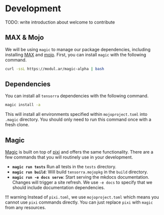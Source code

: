 # Development

TODO: write introduction about welcome to contribute

## MAX & Mojo

We will be using `magic` to manage our package dependencies, including installing [MAX](https://www.modular.com/max) and [mojo](https://www.modular.com/mojo).
First, you can install `magic` with the following command.

```sh
curl -ssL https://modul.ar/magic-alpha | bash
```

## Dependencies

You can install all `tensorra` dependencies with the following command.

```bash
magic install -a
```

This will install all environments specified within `mojoproject.toml` into `.magic` directory.
You should only need to run this command once with a fresh clone.

## Magic

[Magic](https://modul.ar/magic) is built on top of [pixi](https://pixi.sh/latest/) and offers the same functionality.
There are a few commands that you will routinely use in your development.

-   **`magic run tests`** Run all tests in the `tests` directory.
-   **`magic run build`**: Will build `tensorra.mojopkg` in the `build` directory.
-   **`magic run -e docs serve`**: Start serving the mkdocs documentation.
    Changes will trigger a site refresh.
    We use `-e docs` to specify that we should include documentation dependencies.

!!! warning
    Instead of `pixi.toml`, we use `mojoproject.toml` which means you cannot use `pixi` commands directly.
    You can just replace `pixi` with `magic` from any resources.
